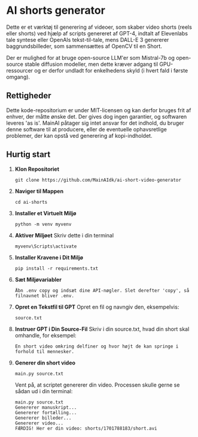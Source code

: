 # AI shorts generator

Dette er et værktøj til generering af videoer, som skaber video shorts (reels eller shorts) ved hjælp af scripts genereret af GPT-4, indtalt af Elevenlabs tale syntese eller OpenAIs tekst-til-tale, mens DALL-E 3 genererer baggrundsbilleder, som sammensættes af OpenCV til en Short.

Der er mulighed for at bruge open-source LLM'er som Mistral-7b og open-source stable diffusion modeller, men dette kræver adgang til GPU-ressourcer og er derfor undladt for enkelhedens skyld (i hvert fald i første omgang).

## Rettigheder
Dette kode-repositorium er under MIT-licensen og kan derfor bruges frit af enhver, der måtte ønske det. Der gives dog ingen garantier, og softwaren leveres 'as is'. MainAI påtager sig intet ansvar for det indhold, du bruger denne software til at producere, eller de eventuelle ophavsretlige problemer, der kan opstå ved generering af kopi-indholdet.

## Hurtig start


1. **Klon Repositoriet**  
   ```
   git clone https://github.com/MainAIdk/ai-short-video-generator
   ```

2. **Naviger til Mappen**  
   ```
   cd ai-shorts
   ```

3. **Installer et Virtuelt Miljø**  

   ```
   python -m venv myvenv
   ```

4. **Aktiver Miljøet**
Skriv dette i din terminal
   ```
   myvenv\Scripts\activate
   ```

5. **Installer Kravene i Dit Miljø**  

   ```
   pip install -r requirements.txt
   ```
6. **Sæt Miljøvariabler**  

   ```
   Åbn .env copy og indsæt dine API-nøgler. Slet derefter 'copy', så filnavnet bliver .env.
   ```

7. **Opret en Tekstfil til GPT**
Opret en fil og navngiv den, eksempelvis:
    ```
    source.txt
    ```

8. **Instruer GPT i Din Source-Fil**
Skriv i din source.txt, hvad din short skal omhandle, for eksempel:
    ```
    En short video omkring delfiner og hvor højt de kan springe i forhold til mennesker.
    ```

9. **Generer din short video**

    ```
    main.py source.txt
    ```
    Vent på, at scriptet genererer din video.
    Processen skulle gerne se sådan ud i din terminal:
    ```console
    main.py source.txt
    Genererer manuskript...
    Genererer fortælling...
    Genererer billeder...
    Genererer video...
    FÆRDIG! Her er din video: shorts/1701788183/short.avi
    ``````
